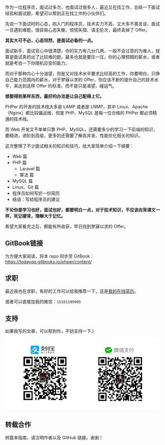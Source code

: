 作为一位程序员，面试过多次，也面试过很多人，最近又在找工作，总结一下面试经验和面试题，希望可以帮到正在找工作的小伙伴们。

先说一下面试时的心态，刚入门的程序员，技术实力不高，又大多不善言谈，面试一旦遇到难题，很容易心态失衡、惊慌失措、语无伦次，最终丢掉了 Offer。

**其实大可不必，心态坦然，是面试必备的一点。**

面试新手，面试官心中很清楚，你的实力有几分几两，一般不会过意的为难人，就算是面试真的出了比较难的题，最多也就是要压一压，你的心理预期的薪水，或者就是考验一下你随机应变的能力。

而对于那种内心十分渴望，但是又对技术水平要求比较高的工作，你要明白，只挣自己能力范围内的薪水，对于梦寐以求的 Offer，你应该不断的提升自己的技术水平，来达到这样 Offer 的标准，而不是只是渴望、碰运气。

**想要得到某样东西，最好的办法是让自己配得上它。**

PHPer 的开发的技术栈大多是 LAMP 或者是 LNMP，其中 Linux、Apache（Nginx）都比较偏运维，但是 PHP、MySQL 是每一位合格的 PHPer 都必须精通的技术栈。

而 Web 开发又不单单只靠 PHP、MySQL，还需要多少的学习一下前端的知识，要精进，进阶到高级，更多的还需要了解高并发、性能优化相关的知识。

这次整理了不少面试相关的知识和技巧，给大家简单介绍一下纲要：

- Web 篇
- PHP 篇
  - Laravel 篇
  - 算法 篇
- MySQL 篇
- Linux、Git 篇
- 程序员如何写好一份简历
- 结语：写给程序员的建议

**不论你是学习也好，面试也好，都要明白一点，对于技术知识，不应该向背课文一样，死记硬背，理解大于记忆。**

希望大家看完之后，都能有所收获，早日找到梦寐以求的 Offer。

## GitBook链接

为方便大家阅读，将本 repo 同步至 GitBook：https://todayqq.gitbooks.io/phper/content/

## 求职

最近我也在求职，有好的工作可以给我推荐一下，这是[我的在线简历](https://github.com/todayqq/resume)。

或者可以直接加我的微信：`15101109905`

## 支持

如果我写的文章，可以帮到你，不妨支持一下:)

![](/assets/45c68202-fa78-11e6-8125-3e365101a313.png)

## 转载合作

转载本指南，请注明作者以及 GitHub 链接，谢谢！